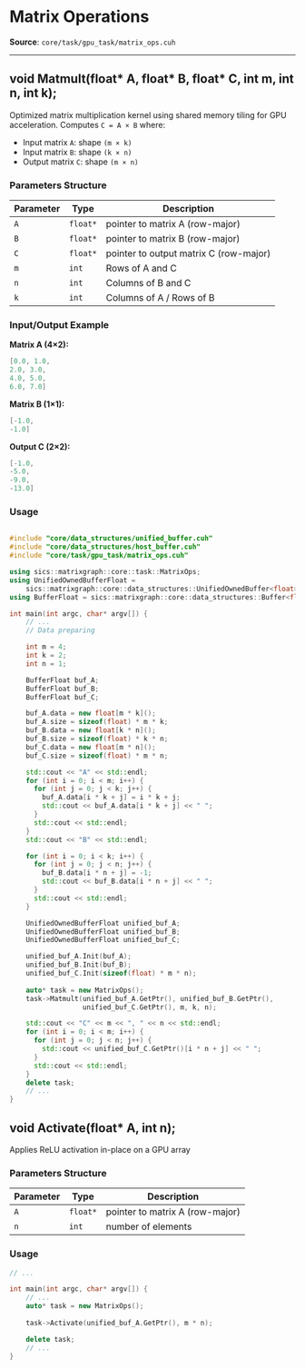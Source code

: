 # Matrix Operations

**Source**: `core/task/gpu_task/matrix_ops.cuh`

-------------

## void Matmult(float* A, float* B, float* C, int m, int n, int k);

Optimized matrix multiplication kernel using shared memory tiling for GPU acceleration. Computes `C = A × B` where:

- Input matrix `A`: shape `(m × k)`
- Input matrix `B`: shape `(k × n)`
- Output matrix `C`: shape `(m × n)`

### Parameters Structure

| Parameter | Type     | Description                            |
|-----------|----------|----------------------------------------|
| `A`       | `float*` | pointer to matrix A (row-major)        |
| `B`       | `float*` | pointer to matrix B (row-major)        |
| `C`       | `float*` | pointer to output matrix C (row-major) |
| `m`       | `int`    | Rows of A and C                        |
| `n`       | `int`    | Columns of B and C                     |
| `k`       | `int`    | Columns of A / Rows of B               |

### Input/Output Example
**Matrix A (4×2):**
```c++
[0.0, 1.0,
2.0, 3.0,
4.0, 5.0,
6.0, 7.0]
```
**Matrix B (1×1):**
```c++
[-1.0,
-1.0]
```
**Output C (2×2):**
```c++
[-1.0,
-5.0,
-9.0,
-13.0]
```

### Usage
```c++

#include "core/data_structures/unified_buffer.cuh"
#include "core/data_structures/host_buffer.cuh"
#include "core/task/gpu_task/matrix_ops.cuh"

using sics::matrixgraph::core::task::MatrixOps;
using UnifiedOwnedBufferFloat =
    sics::matrixgraph::core::data_structures::UnifiedOwnedBuffer<float>;
using BufferFloat = sics::matrixgraph::core::data_structures::Buffer<float>;

int main(int argc, char* argv[]) {
    // ...
    // Data preparing

    int m = 4;
    int k = 2;
    int n = 1;

    BufferFloat buf_A;
    BufferFloat buf_B;
    BufferFloat buf_C;

    buf_A.data = new float[m * k]();
    buf_A.size = sizeof(float) * m * k;
    buf_B.data = new float[k * n]();
    buf_B.size = sizeof(float) * k * n;
    buf_C.data = new float[m * n]();
    buf_C.size = sizeof(float) * m * n;

    std::cout << "A" << std::endl;
    for (int i = 0; i < m; i++) {
      for (int j = 0; j < k; j++) {
        buf_A.data[i * k + j] = i * k + j;
        std::cout << buf_A.data[i * k + j] << " ";
      }
      std::cout << std::endl;
    }
    std::cout << "B" << std::endl;

    for (int i = 0; i < k; i++) {
      for (int j = 0; j < n; j++) {
        buf_B.data[i * n + j] = -1;
        std::cout << buf_B.data[i * n + j] << " ";
      }
      std::cout << std::endl;
    }

    UnifiedOwnedBufferFloat unified_buf_A;
    UnifiedOwnedBufferFloat unified_buf_B;
    UnifiedOwnedBufferFloat unified_buf_C;

    unified_buf_A.Init(buf_A);
    unified_buf_B.Init(buf_B);
    unified_buf_C.Init(sizeof(float) * m * n);
    
    auto* task = new MatrixOps();     
    task->Matmult(unified_buf_A.GetPtr(), unified_buf_B.GetPtr(),
                  unified_buf_C.GetPtr(), m, k, n);

    std::cout << "C" << m << ", " << n << std::endl;
    for (int i = 0; i < m; i++) {
      for (int j = 0; j < n; j++) {
        std::cout << unified_buf_C.GetPtr()[i * n + j] << " ";
      }
      std::cout << std::endl;
    }
    delete task;
    // ...
}
```
## void Activate(float* A, int n);
Applies ReLU activation in-place on a GPU array

### Parameters Structure

| Parameter | Type     | Description                     |
|-----------|----------|---------------------------------|
| `A`       | `float*` | pointer to matrix A (row-major) |
| `n`       | `int`    | number of elements              |

### Usage

```c++
// ...

int main(int argc, char* argv[]) {
    // ...
    auto* task = new MatrixOps();
        
    task->Activate(unified_buf_A.GetPtr(), m * n);

    delete task;
    // ...
}
```